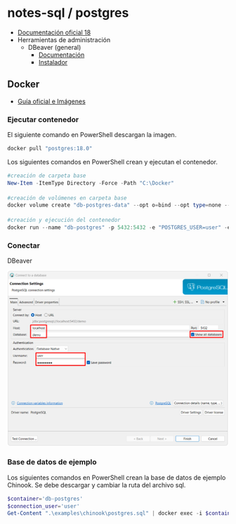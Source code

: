 # notes-sql / postgres

- [Documentación oficial 18](https://www.postgresql.org/docs/18/index.html)
- Herramientas de administración
  - DBeaver (general)
    - [Documentación](https://dbeaver.com/docs/dbeaver/)
    - [Instalador](https://dbeaver.io/download/)

## Docker

- [Guía oficial e Imágenes](https://hub.docker.com/_/postgres)

### Ejecutar contenedor

El siguiente comando en PowerShell descargan la imagen.

```powershell
docker pull "postgres:18.0"
```

Los siguientes comandos en PowerShell crean y ejecutan el contenedor.

```powershell
#creación de carpeta base
New-Item -ItemType Directory -Force -Path "C:\Docker"

#creación de volúmenes en carpeta base
docker volume create "db-postgres-data" --opt o=bind --opt type=none --opt device="C:\Docker\db-postgres-data"

#creación y ejecución del contenedor
docker run --name "db-postgres" -p 5432:5432 -e "POSTGRES_USER=user" -e "POSTGRES_PASSWORD=DEMO123*" -e "POSTGRES_DB=demo" -v "db-postgres-data:/var/lib/postgresql" -d "postgres:18.0"
```

### Conectar

DBeaver
<p align="center">
  <img src="./assets/postgres1.png" width="524"/>
</p>

### Base de datos de ejemplo

Los siguientes comandos en PowerShell crean la base de datos de ejemplo Chinook. Se debe descargar y cambiar la ruta del archivo sql.

```powershell
$container='db-postgres'
$connection_user='user'
Get-Content ".\examples\chinook\postgres.sql" | docker exec -i $container psql -h localhost -U $connection_user
```
